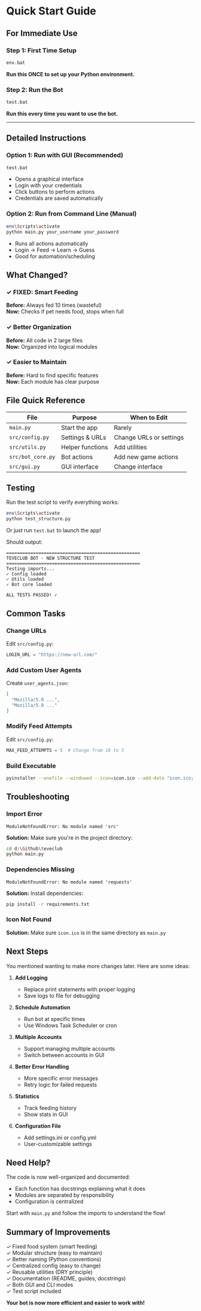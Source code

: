 # Quick Start Guide

## For Immediate Use

### Step 1: First Time Setup
```bash
env.bat
```
**Run this ONCE to set up your Python environment.**

### Step 2: Run the Bot
```bash
test.bat
```
**Run this every time you want to use the bot.**

---

## Detailed Instructions

### Option 1: Run with GUI (Recommended)
```bash
test.bat
```
- Opens a graphical interface
- Login with your credentials
- Click buttons to perform actions
- Credentials are saved automatically

### Option 2: Run from Command Line (Manual)
```bash
env\Scripts\activate
python main.py your_username your_password
```
- Runs all actions automatically
- Login → Feed → Learn → Guess
- Good for automation/scheduling

## What Changed?

### ✓ FIXED: Smart Feeding
**Before:** Always fed 10 times (wasteful)  
**Now:** Checks if pet needs food, stops when full

### ✓ Better Organization
**Before:** All code in 2 large files  
**Now:** Organized into logical modules

### ✓ Easier to Maintain
**Before:** Hard to find specific features  
**Now:** Each module has clear purpose

## File Quick Reference

| File | Purpose | When to Edit |
|------|---------|--------------|
| `main.py` | Start the app | Rarely |
| `src/config.py` | Settings & URLs | Change URLs or settings |
| `src/utils.py` | Helper functions | Add utilities |
| `src/bot_core.py` | Bot actions | Add new game actions |
| `src/gui.py` | GUI interface | Change interface |

## Testing

Run the test script to verify everything works:
```bash
env\Scripts\activate
python test_structure.py
```

Or just run `test.bat` to launch the app!

Should output:
```
==================================================
TEVECLUB BOT - NEW STRUCTURE TEST
==================================================
Testing imports...
✓ Config loaded
✓ Utils loaded
✓ Bot core loaded

ALL TESTS PASSED! ✓
```

## Common Tasks

### Change URLs
Edit `src/config.py`:
```python
LOGIN_URL = "https://new-url.com/"
```

### Add Custom User Agents
Create `user_agents.json`:
```json
[
  "Mozilla/5.0 ...",
  "Mozilla/5.0 ..."
]
```

### Modify Feed Attempts
Edit `src/config.py`:
```python
MAX_FEED_ATTEMPTS = 5  # Change from 10 to 5
```

### Build Executable
```bash
pyinstaller --onefile --windowed --icon=icon.ico --add-data "icon.ico;." main.py
```

## Troubleshooting

### Import Error
```
ModuleNotFoundError: No module named 'src'
```
**Solution:** Make sure you're in the project directory:
```bash
cd d:\Github\teveclub
python main.py
```

### Dependencies Missing
```
ModuleNotFoundError: No module named 'requests'
```
**Solution:** Install dependencies:
```bash
pip install -r requirements.txt
```

### Icon Not Found
**Solution:** Make sure `icon.ico` is in the same directory as `main.py`

## Next Steps

You mentioned wanting to make more changes later. Here are some ideas:

1. **Add Logging**
   - Replace print statements with proper logging
   - Save logs to file for debugging

2. **Schedule Automation**
   - Run bot at specific times
   - Use Windows Task Scheduler or cron

3. **Multiple Accounts**
   - Support managing multiple accounts
   - Switch between accounts in GUI

4. **Better Error Handling**
   - More specific error messages
   - Retry logic for failed requests

5. **Statistics**
   - Track feeding history
   - Show stats in GUI

6. **Configuration File**
   - Add settings.ini or config.yml
   - User-customizable settings

## Need Help?

The code is now well-organized and documented:
- Each function has docstrings explaining what it does
- Modules are separated by responsibility
- Configuration is centralized

Start with `main.py` and follow the imports to understand the flow!

## Summary of Improvements

✓ Fixed food system (smart feeding)  
✓ Modular structure (easy to maintain)  
✓ Better naming (Python conventions)  
✓ Centralized config (easy to change)  
✓ Reusable utilities (DRY principle)  
✓ Documentation (README, guides, docstrings)  
✓ Both GUI and CLI modes  
✓ Test script included  

**Your bot is now more efficient and easier to work with!**
